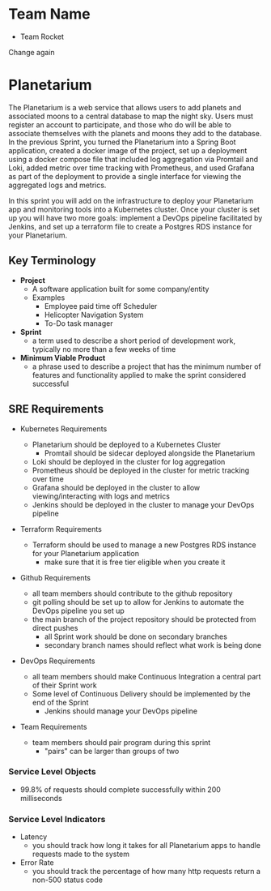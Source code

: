 # Team Name

- Team Rocket

Change again

# Planetarium

The Planetarium is a web service that allows users to add planets and associated moons to a central database to map the night sky. Users must register an account to participate, and those who do will be able to associate themselves with the planets and moons they add to the database. In the previous Sprint, you turned the Planetarium into a Spring Boot application, created a docker image of the project, set up a deployment using a docker compose file that included log aggregation via Promtail and Loki, added metric over time tracking with Prometheus, and used Grafana as part of the deployment to provide a single interface for viewing the aggregated logs and metrics.

In this sprint you will add on the infrastructure to deploy your Planetarium app and monitoring tools into a Kubernetes cluster. Once your cluster is set up you will have two more goals: implement a DevOps pipeline facilitated by Jenkins, and set up a terraform file to create a Postgres RDS instance for your Planetarium.

## Key Terminology

- **Project**
  - A software application built for some company/entity
  - Examples
    - Employee paid time off Scheduler
    - Helicopter Navigation System
    - To-Do task manager
- **Sprint**
  - a term used to describe a short period of development work, typically no more than a few weeks of time
- **Minimum Viable Product**
  - a phrase used to describe a project that has the minimum number of features and functionality applied to make the sprint considered successful

## SRE Requirements

- Kubernetes Requirements
  - Planetarium should be deployed to a Kubernetes Cluster
    - Promtail should be sidecar deployed alongside the Planetarium
  - Loki should be deployed in the cluster for log aggregation
  - Prometheus should be deployed in the cluster for metric tracking over time
  - Grafana should be deployed in the cluster to allow viewing/interacting with logs and metrics
  - Jenkins should be deployed in the cluster to manage your DevOps pipeline
- Terraform Requirements
  - Terraform should be used to manage a new Postgres RDS instance for your Planetarium application
    - make sure that it is free tier eligible when you create it
- Github Requirements

  - all team members should contribute to the github repository
  - git polling should be set up to allow for Jenkins to automate the DevOps pipeline you set up
  - the main branch of the project repository should be protected from direct pushes
    - all Sprint work should be done on secondary branches
    - secondary branch names should reflect what work is being done

- DevOps Requirements

  - all team members should make Continuous Integration a central part of their Sprint work
  - Some level of Continuous Delivery should be implemented by the end of the Sprint
    - Jenkins should manage your DevOps pipeline

- Team Requirements
  - team members should pair program during this sprint
    - "pairs" can be larger than groups of two

### Service Level Objects

- 99.8% of requests should complete successfully within 200 milliseconds

### Service Level Indicators

- Latency
  - you should track how long it takes for all Planetarium apps to handle requests made to the system
- Error Rate
  - you should track the percentage of how many http requests return a non-500 status code
